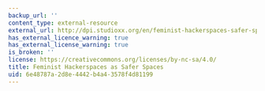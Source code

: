 ```yaml
---
backup_url: ''
content_type: external-resource
external_url: http://dpi.studioxx.org/en/feminist-hackerspaces-safer-spaces
has_external_licence_warning: true
has_external_license_warning: true
is_broken: ''
license: https://creativecommons.org/licenses/by-nc-sa/4.0/
title: Feminist Hackerspaces as Safer Spaces
uid: 6e48787a-2d8e-4442-b4a4-3578f4d81199
---
```

